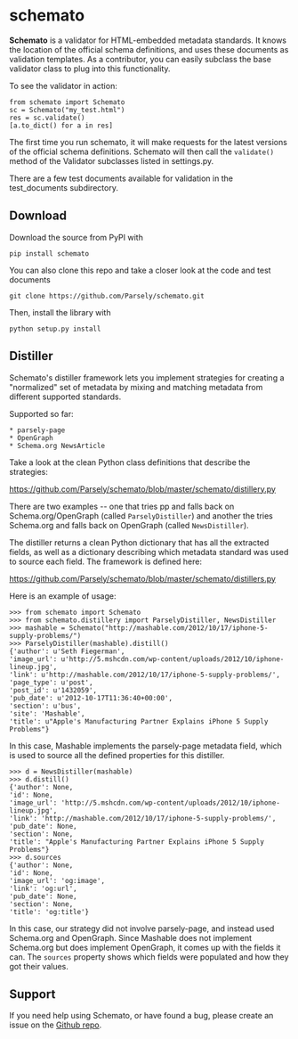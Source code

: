 schemato
========

**Schemato** is a validator for HTML-embedded metadata standards. It knows the
location of the official schema definitions, and uses these documents as
validation templates. As a contributor, you can easily subclass the base
validator class to plug into this functionality.

To see the validator in action:

    from schemato import Schemato
    sc = Schemato("my_test.html")
    res = sc.validate()
    [a.to_dict() for a in res]

The first time you run schemato, it will make requests for the latest versions
of the official schema definitions. Schemato will then call the ``validate()``
method of the Validator subclasses listed in settings.py.

There are a few test documents available for validation in the
test\_documents subdirectory.

Download
--------

Download the source from PyPI with

    pip install schemato

You can also clone this repo and take a closer look at the code and test documents

    git clone https://github.com/Parsely/schemato.git

Then, install the library with

    python setup.py install

Distiller
---------

Schemato's distiller framework lets you implement strategies for creating a "normalized" set of metadata by mixing and matching metadata from different supported standards.

Supported so far:

    * parsely-page
    * OpenGraph
    * Schema.org NewsArticle

Take a look at the clean Python class definitions that describe the strategies:

https://github.com/Parsely/schemato/blob/master/schemato/distillery.py

There are two examples -- one that tries pp and falls back on
Schema.org/OpenGraph (called ``ParselyDistiller``) and another the tries Schema.org
and falls back on OpenGraph (called ``NewsDistiller``).

The distiller returns a clean Python dictionary that has all the extracted
fields, as well as a dictionary describing which metadata standard was used to
source each field. The framework is defined here:

https://github.com/Parsely/schemato/blob/master/schemato/distillers.py

Here is an example of usage:

    >>> from schemato import Schemato
    >>> from schemato.distillery import ParselyDistiller, NewsDistiller
    >>> mashable = Schemato("http://mashable.com/2012/10/17/iphone-5-supply-problems/")
    >>> ParselyDistiller(mashable).distill()
    {'author': u'Seth Fiegerman',
    'image_url': u'http://5.mshcdn.com/wp-content/uploads/2012/10/iphone-lineup.jpg',
    'link': u'http://mashable.com/2012/10/17/iphone-5-supply-problems/',
    'page_type': u'post',
    'post_id': u'1432059',
    'pub_date': u'2012-10-17T11:36:40+00:00',
    'section': u'bus',
    'site': 'Mashable',
    'title': u"Apple's Manufacturing Partner Explains iPhone 5 Supply Problems"}

In this case, Mashable implements the parsely-page metadata field, which is
used to source all the defined properties for this distiller.

    >>> d = NewsDistiller(mashable)
    >>> d.distill()
    {'author': None,
    'id': None,
    'image_url': 'http://5.mshcdn.com/wp-content/uploads/2012/10/iphone-lineup.jpg',
    'link': 'http://mashable.com/2012/10/17/iphone-5-supply-problems/',
    'pub_date': None,
    'section': None,
    'title': "Apple's Manufacturing Partner Explains iPhone 5 Supply Problems"}
    >>> d.sources
    {'author': None,
    'id': None,
    'image_url': 'og:image',
    'link': 'og:url',
    'pub_date': None,
    'section': None,
    'title': 'og:title'}

In this case, our strategy did not involve parsely-page, and instead used
Schema.org and OpenGraph. Since Mashable does not implement Schema.org but does
implement OpenGraph, it comes up with the fields it can. The ``sources`` property 
shows which fields were populated and how they got their values.

Support
-------

If you need help using Schemato, or have found a bug, please create an issue
on the [Github repo](https://github.com/Parsely/schemato/issues?state=open).
